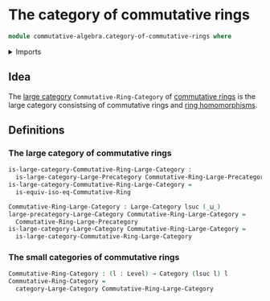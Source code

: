 # The category of commutative rings

```agda
module commutative-algebra.category-of-commutative-rings where
```

<details><summary>Imports</summary>

```agda
open import category-theory.categories
open import category-theory.large-categories

open import commutative-algebra.isomorphisms-commutative-rings
open import commutative-algebra.precategory-of-commutative-rings

open import foundation.universe-levels
```

</details>

## Idea

The [large category](category-theory.large-categories.md)
`Commutative-Ring-Category` of
[commutative rings](commutative-algebra.commutative-rings.md) is the large
category consistsing of commutative rings and
[ring homomorphisms](commutative-algebra.homomorphisms-commutative-rings.md).

## Definitions

### The large category of commutative rings

```agda
is-large-category-Commutative-Ring-Large-Category :
  is-large-category-Large-Precategory Commutative-Ring-Large-Precategory
is-large-category-Commutative-Ring-Large-Category =
  is-equiv-iso-eq-Commutative-Ring

Commutative-Ring-Large-Category : Large-Category lsuc (_⊔_)
large-precategory-Large-Category Commutative-Ring-Large-Category =
  Commutative-Ring-Large-Precategory
is-large-category-Large-Category Commutative-Ring-Large-Category =
  is-large-category-Commutative-Ring-Large-Category
```

### The small categories of commutative rings

```agda
Commutative-Ring-Category : (l : Level) → Category (lsuc l) l
Commutative-Ring-Category =
  category-Large-Category Commutative-Ring-Large-Category
```
